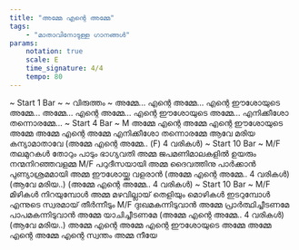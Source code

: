 ```yaml
---
title: "അമ്മേ എന്റെ അമ്മേ"
tags:
    - "മാതാവിനോടുള്ള ഗാനങ്ങൾ"
params:
    notation: true
    scale: E
    time_signature: 4/4
    tempo: 80
---
```

~ Start 1 Bar ~
‍‍‍‍‍~ വിരുത്തം ‍~
അമ്മേ... എന്റെ അമ്മേ...
എന്റെ ഈശോയുടെ അമ്മേ...
അമ്മേ... എന്റെ അമ്മേ...
എന്റെ ഈശോയുടെ അമ്മേ...
എനിക്കീശോ തന്നൊരമ്മേ...
~ Start 4 Bar ~
M
അമ്മേ എന്റെ അമ്മേ
എന്റെ ഈശോയുടെ അമ്മേ
അമ്മേ എന്റെ അമ്മേ
എനിക്കീശോ തന്നൊരമ്മേ
ആവേ മരിയ കന്യാമാതാവേ
(അമ്മേ എന്റെ അമ്മേ.. (F) 4 വരികൾ)
~ Start 10 Bar ~
M/F
തലമുറകൾ തോറും പാടും ഭാഗ്യവതി അമ്മ
ജപമണിമാലകളിൽ ഉയരും നന്മനിറഞ്ഞവളമ്മ
M/F
പറുദീസയായി അമ്മ ദൈവത്തിനു പാർക്കാൻ
പുണ്യാശ്രമമായി അമ്മ ഈശോയ്ക്കു വളരാൻ
(അമ്മേ എന്റെ അമ്മേ.. 4 വരികൾ)
(ആവേ മരിയ..)
(അമ്മേ എന്റെ അമ്മേ.. 4 വരികൾ)
~ Start 10 Bar ~
M/F
മിഴികൾ നിറയുമ്പോൾ അമ്മ മഴവില്ലായ് തെളിയും
മൊഴികൾ ഇടറുമ്പോൾ എന്നുടെ സ്വരമായ് തീർന്നീടും
M/F
ദുഃഖമകന്നിടുവാൻ അമ്മേ പ്രാർത്ഥിച്ചീടണമേ
പാപമകന്നിടുവാൻ അമ്മേ യാചിച്ചീടണമേ
(അമ്മേ എന്റെ അമ്മേ.. 4 വരികൾ)
(ആവേ മരിയ..)
അമ്മേ എന്റെ അമ്മേ
എന്റെ ഈശോയുടെ അമ്മേ
അമ്മേ എന്റെ അമ്മേ
എന്റെ സ്വന്തം അമ്മ നീയേ
